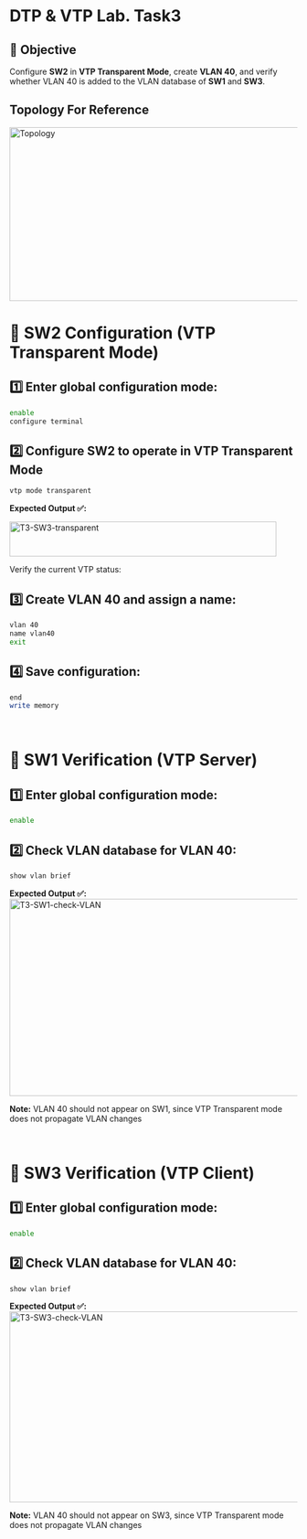 # DTP & VTP Lab. Task3

## 🎯 Objective
Configure **SW2** in **VTP Transparent Mode**, create **VLAN 40**, and verify whether VLAN 40 is added to the VLAN database of **SW1** and **SW3**.


## Topology For Reference
<img width="642" height="304" alt="Topology" src="https://github.com/user-attachments/assets/2c7ec9fb-46be-43c9-9715-8c7ff7954117" />

<br>
  
# 🧩  SW2 Configuration (VTP Transparent Mode)

## 1️⃣ Enter global configuration mode:
```bash
enable
configure terminal
```

## 2️⃣ Configure SW2 to operate in VTP Transparent Mode
```bash
vtp mode transparent
```

**Expected Output ✅:**

<img width="467" height="61" alt="T3-SW3-transparent" src="https://github.com/user-attachments/assets/575acad4-45a3-4da6-9850-3b0039bbe672" />

Verify the current VTP status:

## 3️⃣ Create VLAN 40 and assign a name:
```bash
vlan 40
name vlan40
exit
```

## 4️⃣ Save configuration:
```bash
end
write memory
```

<br>

# 🧩 SW1 Verification (VTP Server)

## 1️⃣ Enter global configuration mode:

```bash
enable
```

## 2️⃣ Check VLAN database for VLAN 40:
```bash
show vlan brief
```

**Expected Output ✅:**
<img width="810" height="345" alt="T3-SW1-check-VLAN" src="https://github.com/user-attachments/assets/bc61fb7d-bd2c-45eb-a1c4-00979d238048" />

**Note:** VLAN 40 should not appear on SW1, since VTP Transparent mode does not propagate VLAN changes


<br>

# 🧩 SW3 Verification (VTP Client)

## 1️⃣ Enter global configuration mode:

```bash
enable
```

## 2️⃣ Check VLAN database for VLAN 40:
```bash
show vlan brief
```

**Expected Output ✅:**
<img width="803" height="334" alt="T3-SW3-check-VLAN" src="https://github.com/user-attachments/assets/d54683f7-d848-4142-b3d4-d790c44d12e2" />

**Note:** VLAN 40 should not appear on SW3, since VTP Transparent mode does not propagate VLAN changes










